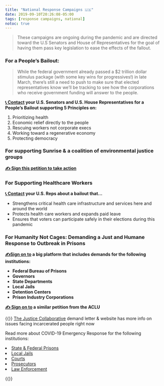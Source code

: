 ```yaml
---
title: "National Response Campaigns 🇺🇸"
date: 2019-09-10T20:26:08-05:00
tags: [response campaigns, national]
notoc: true
---
```


> These campaigns are ongoing during the pandemic and are directed toward the U.S Senators and House of Representatives for the goal of having them pass key legislation to ease the effects of the fallout.

### For a People’s Bailout:
>While the federal government already passed a $2 trillion dollar stimulus package (with some key wins for progressives!) in late March, there’s still a need to push to make sure that elected representatives know we’ll be tracking to see how the corporations who receive government funding will answer to the people.

**[📞 Contact](https://www.thepeoplesbailout.org) your U.S. Senators and U.S. House Representatives for a People’s Bailout supporting 5 Principles on:**

1. Prioritizing health
1. Economic relief directly to the people
1. Rescuing workers not corporate execs
1. Working toward a regenerative economy
1. Protecting democracy

### For supporting Sunrise & a coalition of environmental justice groups
**[✍️ Sign this petition to take action](https://actionnetwork.org/forms/covid-19-petition)**


### For Supporting Healthcare Workers
**[📞 Contact](https://www.plannedparenthoodaction.org/call/covid) your U.S. Reps about a bailout that...**

* Strengthens critical health care infrastructure and services here and around the world
* Protects health care workers and expands paid leave
* Ensures that voters can participate safely in their elections during this pandemic

### For Humanity Not Cages: Demanding a Just and Humane Response to Outbreak in Prisons

**[✍️Sign on to](https://humaneoutbreakresponse.org/) a big platform that includes demands for the following institutions:**
* **Federal Bureau of Prisons**
* **Governors**
* **State Departments**
* **Local Jails**
* **Detention Centers**
* **Prison Industry Corporations**


**[✍️ Sign on to](https://action.aclu.org/petition/stop-spread-covid-19-free-elderly-and-sick-prisons-and-jails?ms=wwwactionpage&initms=wwwactionpage&ms_aff=NAT&initms_aff=NAT&ms_chan=web&initms_chan=web) a similar petition from the ACLU**

{{<expandable label="📚Eduational Resources:" level="2">}}
<a href="https://actionnetwork.org/forms/covid-19-petition">The Justice Collaborative</a> demand letter & website has more info on issues facing incarcerated people right now
<p>Read more about COVID-19 Emergency Response for the following institutions: </p>
<li><a href="https://thejusticecollaborative.com/covid19/emergency-response-prisons/">State & Federal Prisons</a></li>
<li><a href="https://thejusticecollaborative.com/covid19/emergency-response-jails/">Local Jails</a></li>
<li><a href="https://thejusticecollaborative.com/covid19/emergency-response-courts/">Courts</a> </li>
<li><a href="https://thejusticecollaborative.com/covid19/emergency-response-prosecutors/">Prosecutors</a> </li>
<li><a href="https://thejusticecollaborative.com/covid19/emergency-response-law-enforcement/">Law Enforcement</a> </li>

{{</expandable>}}